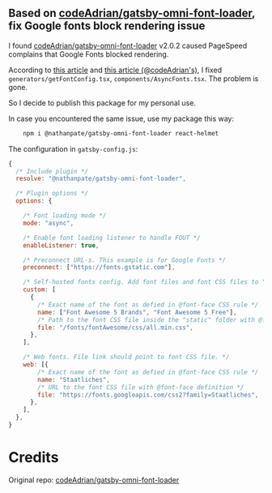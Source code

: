 ## Based on [codeAdrian/gatsby-omni-font-loader](https://github.com/codeAdrian/gatsby-omni-font-loader), fix Google fonts block rendering issue

I found [codeAdrian/gatsby-omni-font-loader](https://github.com/codeAdrian/gatsby-omni-font-loader) v2.0.2 caused PageSpeed complains that Google Fonts blocked rendering.

According to [this article](https://pagespeedchecklist.com/asynchronous-google-fonts) and [this article (@codeAdrian's)](https://blog.prototyp.digital/improving-website-performance-by-eliminating-render-blocking-css-and-javascript/), I fixed `generators/getFontConfig.tsx`, `components/AsyncFonts.tsx`. The problem is gone.

So I decide to publish this package for my personal use.

In case you encountered the same issue, use my package this way:

```bash
    npm i @nathanpate/gatsby-omni-font-loader react-helmet
```

The configuration in `gatsby-config.js`:
```javascript
{
  /* Include plugin */
  resolve: "@nathanpate/gatsby-omni-font-loader",

  /* Plugin options */
  options: {

    /* Font loading mode */
    mode: "async",

    /* Enable font loading listener to handle FOUT */
    enableListener: true,

    /* Preconnect URL-s. This example is for Google Fonts */
    preconnect: ["https://fonts.gstatic.com"],

    /* Self-hosted fonts config. Add font files and font CSS files to "static" folder */
    custom: [
      {
        /* Exact name of the font as defied in @font-face CSS rule */
        name: ["Font Awesome 5 Brands", "Font Awesome 5 Free"],
        /* Path to the font CSS file inside the "static" folder with @font-face definition */
        file: "/fonts/fontAwesome/css/all.min.css",
      },
    ],

    /* Web fonts. File link should point to font CSS file. */
    web: [{
        /* Exact name of the font as defied in @font-face CSS rule */
        name: "Staatliches",
        /* URL to the font CSS file with @font-face definition */
        file: "https://fonts.googleapis.com/css2?family=Staatliches",
      },
    ],
  },
}
```

# Credits
Original repo: [codeAdrian/gatsby-omni-font-loader](https://github.com/codeAdrian/gatsby-omni-font-loader)